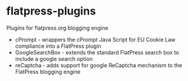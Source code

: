 flatpress-plugins
=================

Plugins for flatpress.org blogging engine

* cPrompt - wrappers the cPrompt Java Script for EU Cookie Law compliance into a FlatPress plugin
* GoogleSearchBox - extends the standard FlatPress search box to include a google search option
* reCaptcha - adds support for google ReCaptcha mechanism to the FlatPress blogging engine
